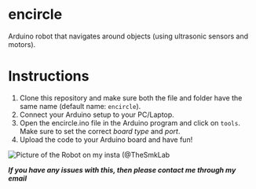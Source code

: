 # encircle
Arduino robot that navigates around objects (using ultrasonic sensors and motors).

# Instructions
1. Clone this repository  and make sure both the file and folder have the same name (default name: `encircle`).
2. Connect your Arduino setup to your PC/Laptop.
3. Open the encircle.ino file in the Arduino program and click on `tools`. Make sure to set the correct *board type* and *port*.
4. Upload the code to your Arduino board and have fun!

![Picture of the Robot on my insta &#40;@TheSmkLab](https://lh3.googleusercontent.com/s-GbKhQjARE5L8iRD77DxqHvSHCdhCbXZla1iG0xar00WFVFbrRiejOXG7cW4H8pVWorC1mWQegzOg "Picture of the Robot on my insta &#40;@TheSmkLab&#40;")

***If you have any issues with this, then please contact me through my email*** 
